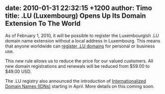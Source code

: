 date: 2010-01-31 22:32:15 +1200
author: Timo
title: .LU (Luxembourg) Opens Up Its Domain Extension To The World
----

As of February 1, 2010, it will be possible to register the Luxembourgish .LU domain name extension without a local address in Luxembourg. This means that anyone worldwide can [register .LU domains](https://iwantmyname.com/domains/lu-luxembourgian-domain-name-registration-for-luxembourg) for personal or business use.

This new rule allows us to reduce the price for our valued customers. All new domain registrations and renewals will be reduced from $59.00 to $49.00 USD.

The .LU registry also announced the introduction of [Internationalized Domain Names (IDNs)](https://iwantmyname.com/idns/search-register-internationalised-domain-names) starting in April. More details on this coming soon.
